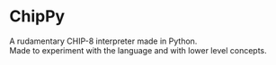 # ChipPy

A rudamentary CHIP-8 interpreter made in Python.\
Made to experiment with the language and with lower level concepts.
